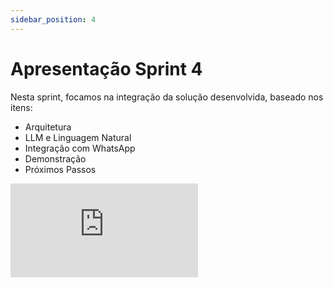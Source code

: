 ```yaml
---
sidebar_position: 4
---
```



# Apresentação Sprint 4

Nesta sprint, focamos na integração da solução desenvolvida, baseado nos itens:

- Arquitetura
- LLM e Linguagem Natural
- Integração com WhatsApp
- Demonstração
- Próximos Passos

<div style={{ textAlign: 'center' }}>
    <iframe 
        style={{
            display: 'block',
            margin: 'auto',
            width: '100%',
            height: '50vh',
        }}
        src="https://slides.com/caiomartins-2/deck-a498f3/fullscreen"
        frameborder="0" 
        allowFullScreen>
    </iframe>
</div>
